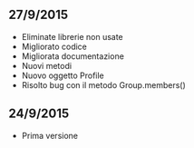27/9/2015
---------
 - Eliminate librerie non usate
 - Migliorato codice
 - Migliorata documentazione
 - Nuovi metodi
 - Nuovo oggetto Profile
 - Risolto bug con il metodo Group.members()

24/9/2015
---------
 - Prima versione